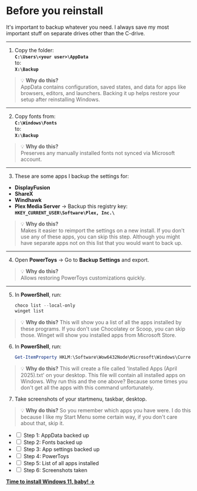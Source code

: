 # Before you reinstall

It's important to backup whatever you need. I always save my most important stuff on separate drives other than the C-drive.

---

1. Copy the folder:  
   **`C:\Users\<your user>\AppData`**  
   to:  
   **`X:\Backup`**

> 💡 **Why do this?**  
> AppData contains configuration, saved states, and data for apps like browsers, editors, and launchers. Backing it up helps restore your setup after reinstalling Windows.

---

2. Copy fonts from:  
   **`C:\Windows\Fonts`**  
   to:  
   **`X:\Backup`**

> 💡 **Why do this?**  
> Preserves any manually installed fonts not synced via Microsoft account.

---

3. These are some apps I backup the settings for:

- **DisplayFusion**
- **ShareX**
- **Windhawk**
- **Plex Media Server**
  → Backup this registry key:
  **`HKEY_CURRENT_USER\Software\Plex, Inc.\`**

> 💡 **Why do this?**  
> Makes it easier to reimport the settings on a new install. If you don't use any of these apps, you can skip this step. Although you might have separate apps not on this list that you would want to back up.

---

4. Open **PowerToys** → Go to **Backup Settings** and export.

> 💡 **Why do this?**  
> Allows restoring PowerToys customizations quickly.

---

5. In **PowerShell**, run:  
   ```powershell
   choco list --local-only
   winget list

> 💡 **Why do this?**
> This will show you a list of all the apps installed by these programs. If you don't use Chocolatey or Scoop, you can skip those. Winget will show you installed apps from Microsoft Store.

6. In **PowerShell**, run:  
   ```powershell
   Get-ItemProperty HKLM:\Software\Wow6432Node\Microsoft\Windows\CurrentVersion\Uninstall\*,HKLM:\Software\Microsoft\Windows\CurrentVersion\Uninstall\* | Where-Object { $_.DisplayName } | Select-Object DisplayName, DisplayVersion, Publisher | Sort-Object DisplayName | Out-File -Encoding UTF8 -FilePath (Join-Path $env:USERPROFILE "Desktop\Installed Apps ($(Get-Date -Format 'MMMM yyyy')).txt")>
   ```

> 💡 **Why do this?**
> This will create a file called 'Installed Apps (April 2025).txt' on your desktop. This file will contain all installed apps on Windows. Why run this and the one above? Because some times you don't get all the apps with this command unfortunately.

7. Take screenshots of your startmenu, taskbar, desktop.

> 💡 **Why do this?**
> So you remember which apps you have were. I do this because I like my Start Menu some certain way, if you don't care about that, skip it.

- <input type="checkbox" id="step1"> Step 1: AppData backed up
- <input type="checkbox" id="step2"> Step 2: Fonts backed up
- <input type="checkbox" id="step3"> Step 3: App settings backed up
- <input type="checkbox" id="step4"> Step 4: PowerToys
- <input type="checkbox" id="step5"> Step 5: List of all apps installed
- <input type="checkbox" id="step6"> Step 6: Screenshots taken

**[Time to install Windows 11, baby! →](during.md)**